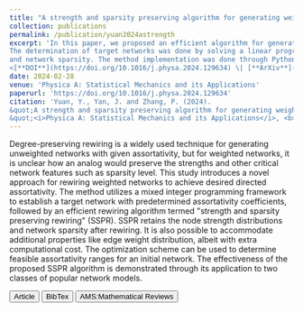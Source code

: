 ```yaml
---
title: "A strength and sparsity preserving algorithm for generating weighted, directed networks with predetermined assortativity"
collection: publications
permalink: /publication/yuan2024astrength
excerpt: 'In this paper, we proposed an efficient algorithm for generating weighted, directed networks with given assortativity measures. 
The determination of target networks was done by solving a linear programming problem, followed by a rewiring algorithm preserving node strenghts 
and network sparsity. The method implementation was done through Python. 
<[**DOI**](https://doi.org/10.1016/j.physa.2024.129634) \| [**ArXiv**](https://arxiv.org/pdf/2308.13033.pdf)>'
date: 2024-02-28
venue: 'Physica A: Statistical Mechanics and its Applications'
paperurl: 'https://doi.org/10.1016/j.physa.2024.129634'
citation: 'Yuan, Y., Yan, J. and Zhang, P. (2024). 
&quot;A strength and sparsity preserving algorithm for generating weighted, directed networks with predetermined assortativity.
&quot;<i>Physica A: Statistical Mechanics and its Applications</i>, <b>638</b>, 129634.'
---
```

Degree-preserving rewiring is a widely used technique for generating unweighted networks with given assortativity, but for weighted networks, it 
is unclear how an analog would preserve the strengths and other critical network features such as sparsity level. This study introduces a novel approach 
for rewiring weighted networks to achieve desired directed assortativity. The method utilizes a mixed integer programming framework to establish a target 
network with predetermined assortativity coefficients, followed by an efficient rewiring algorithm termed "strength and sparsity preserving rewiring" (SSPR). 
SSPR retains the node strength distributions and network sparsity after rewiring. It is also possible to accommodate additional properties like edge weight 
distribution, albeit with extra computational cost. The optimization scheme can be used to determine feasible assortativity ranges for an initial network. 
The effectiveness of the proposed SSPR algorithm is demonstrated through its application to two classes of popular network models.

<button class="IPbutton" type="button" onclick="window.location='https://doi.org/10.1016/j.physa.2024.129634'">Article</button>
<button class="IPbutton" type="button" onclick="window.location='https://panpanzhang99299.github.io/files/yuan2024astrength'">BibTex</button>
<button class="IPbutton" type="button" onclick="window.location='https://mathscinet.ams.org/mathscinet/relay-station?mr=4711177'">AMS:Mathematical Reviews</button>